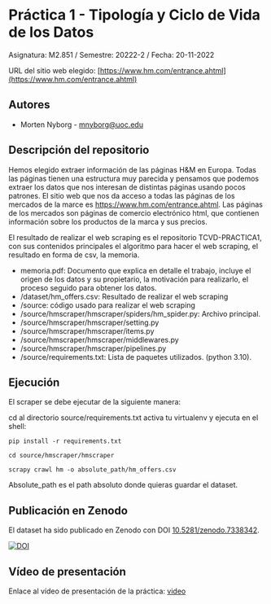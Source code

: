 # Práctica 1 - Tipología y Ciclo de Vida de los Datos

Asignatura: M2.851 / Semestre: 20222-2 / Fecha: 20-11-2022

URL del sitio web elegido: [https://www.hm.com/entrance.ahtml](https://www.hm.com/entrance.ahtml)

## Autores

* Morten Nyborg - mnyborg@uoc.edu

## Descripción del repositorio

Hemos elegido extraer información de las páginas H&M en Europa. Todas las páginas tienen una estructura muy parecida y pensamos que podemos extraer los datos que nos interesan de distintas páginas usando pocos patrones. El sitio web que nos da acceso a todas las páginas de los mercados de la marce es https://www.hm.com/entrance.ahtml. Las páginas de los mercados son páginas de comercio electrónico html, que contienen información sobre los productos de la marca y sus precios.

El resultado de realizar el web scraping es el repositorio TCVD-PRACTICA1, con sus contenidos principales el algoritmo para hacer el web scraping, el resultado en forma de csv, la memoria.

* memoria.pdf: Documento que explica en detalle el trabajo, incluye el origen de los datos y su propietario, la motivación para realizarlo, el proceso seguido para obtener los datos.
* /dataset/hm_offers.csv: Resultado de realizar el web scraping
* /source: código usado para realizar el web scraping
* /source/hmscraper/hmscraper/spiders/hm_spider.py: Archivo principal.
* /source/hmscraper/hmscraper/setting.py
* /source/hmscraper/hmscraper/items.py
* /source/hmscraper/hmscraper/middlewares.py
* /source/hmscraper/hmscraper/pipelines.py
* /source/requirements.txt: Lista de paquetes utilizados. (python 3.10).

## Ejecución

El scraper se debe ejecutar de la siguiente manera:

cd al directorio source/requirements.txt
activa tu virtualenv y ejecuta en el shell:

```
pip install -r requirements.txt

cd source/hmscraper/hmscraper

scrapy crawl hm -o absolute_path/hm_offers.csv
```

Absolute_path es el path absoluto donde quieras guardar el dataset.

## Publicación en Zenodo

El dataset ha sido publicado en Zenodo con DOI [10.5281/zenodo.7338342](https://doi.org/10.5281/zenodo.7338342).

[![DOI](https://zenodo.org/badge/DOI/10.5281/zenodo.7338342.svg)](https://doi.org/10.5281/zenodo.7338342)

## Vídeo de presentación
Enlace al vídeo de presentación de la práctica: [video](https://drive.google.com/file/d/1_GQrx4-E7b5KSanlKjCoeGiIRQx4fkfX/view?usp=sharing)